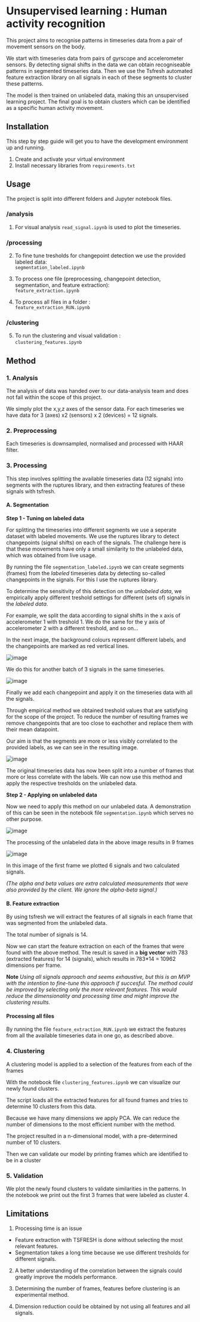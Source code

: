 # Unsupervised learning : Human activity recognition

This project aims to recognise patterns in timeseries data from a pair of movement sensors on the body. 

We start with timeseries data from pairs of gyrscope and accelerometer sensors. By detecting signal shifts in the data we can obtain recogniseable patterns in segmented timeseries data. Then we use the Tsfresh automated feature extraction library on all signals in each of these segments to cluster these patterns.

The model is then trained on unlabeled data, making this an unsupervised learning project. The final goal is to obtain clusters which can be identified as a specific human activity movement.

## Installation

This step by step guide will get you to have the development environment up and running.

1. Create and activate your virtual environment
2. Install necessary libraries from `requirements.txt`
 
## Usage

The project is split into different folders and Jupyter notebook files.<br>

### /analysis

1. For visual analysis `read_signal.ipynb` is used to plot the timeseries.<br>

### /processing

2. To fine tune tresholds for changepoint detection we use the provided labeled data:<br>
`segmentation_labeled.ipynb`

3. To process one file (preprocessing, changepoint detection, segmentation, and feature extraction): <br>
`feature_extraction.ipynb`

4. To process all files in a folder : <br>
`feature_extraction_RUN.ipynb` <br>

### /clustering

5. To run the clustering and visual validation :<br>
`clustering_features.ipynb`<br>
 
## Method

### 1. **Analysis**
The analysis of data was handed over to our data-analysis team and does not fall within the scope of this project.

We simply plot the x,y,z axes of the sensor data. For each timeseries we have data for 3 (axes) x2 (sensors) x 2 (devices) = 12 signals. 

### 2. **Preprocessing**
Each timeseries is downsampled, normalised and processed with HAAR filter.

### 3. **Processing**
This step involves splitting the available timeseries data (12 signals) into segments with the ruptures library, and then extracting features of these signals with tsfresh.

#### **A. Segmentation**

**Step 1 - Tuning on labeled data**

For splitting the timeseries into different segments we use a seperate dataset with labeled movements. We use the ruptures library to detect changepoints (signal shifts) on each of the signals. The challenge here is that these movements have only a small similarity to the unlabeled data, which was obtained from live usage.

By running the file `segmentation_labeled.ipynb` we can create segments (frames) from the *labeled* timeseries data by detecting so-called changepoints in the signals. For this I use the ruptures library.

To determine the sensitivity of this detection on the *unlabeled data*, we empirically apply different treshold settings for different (sets of) signals in the *labeled data*.

For example, we split the data according to signal shifts in the x axis of accelerometer 1 with treshold 1. We do the same for the y axis of accelerometer 2 with a different treshold, and so on...

In the next image, the background colours represent different labels, and the changepoints are marked as red vertical lines.

![image](/assets/segmentation_1_signal.png)

We do this for another batch of 3 signals in the same timeseries.

![image](/assets/segmentation_3_signal.png)

Finally we add each changepoint and apply it on the timeseries data with all the signals.

Through empirical method we obtained treshold values that are satisfying for the scope of the project. To reduce the number of resulting frames we remove changepoints that are too close to eachother and replace them with their mean datapoint. 

Our aim is that the segments are more or less visibly correlated to the provided labels, as we can see in the resulting image.

![image](/assets/segmentation_12_signals.png)

The original timeseries data has now been split into a number of frames that more or less correlate with the labels. We can now use this method and apply the respective tresholds on the unlabeled data.

**Step 2 - Applying on unlabeled data**

Now we need to apply this method on our unlabeled data. A demonstration of this can be seen in the notebook file `segmentation.ipynb` which serves no other purpose.

![image](/assets/changepoints_unlabeled_1.png)

The processing of the unlabeled data in the above image results in 9 frames

![image](/assets/frame_unlabeled_1.png)

In this image of the first frame we plotted 6 signals and two calculated signals. 

*(The alpha and beta values are extra calculated measurements that were also provided by the client. We ignore the alpha-beta signal.)*

#### **B. Feature extraction**

By using tsfresh we will extract the features of all signals in each frame that was segmented from the unlabeled data.
 
The total number of signals is 14. 

Now we can start the feature extraction on each of the frames that were found with the above method. The result is saved in a **big vector** with 783 (extracted features) for 14 (signals), which results in 783*14 = 10962 dimensions per frame. 

**Note** *Using all signals approach and seems exhaustive, but this is an MVP with the intention to fine-tune this approach if succesful. The method could be improved by selecting only the more relevant features. This would reduce the dimensionality and processing time and might improve the clustering results.*

#### Processing all files

By running the file `feature_extraction_RUN.ipynb` we extract the features from all the available timeseries data in one go, as described above.

### 4. **Clustering**
A clustering model is applied to a selection of the features from each of the frames

With the notebook file `clustering_features.ipynb` we can visualize our newly found clusters.

The script loads all the extracted features for all found frames and tries to determine 10 clusters from this data.

Because we have many dimensions we apply PCA. We can reduce the number of dimensions to the most efficient number with the method.

The project resulted in a n-dimensional model, with a pre-determined number of 10 clusters.

Then we can validate our model by printing frames which are identified to be in a cluster

### 5. **Validation**

We plot the newly found clusters to validate similarities in the patterns. In the notebook we print out the first 3 frames that were labeled as cluster 4.
 
## Limitations

1. Processing time is an issue

- Feature extraction with TSFRESH is done without selecting the most relevant features. 
- Segmentation takes a long time because we use different tresholds for different signals.

2. A better understanding of the correlation between the signals could greatly improve the models performance.

3. Determining the number of frames, features before clustering is an experimental method. 

4. Dimension reduction could be obtained by not using all features and all signals. 

 
